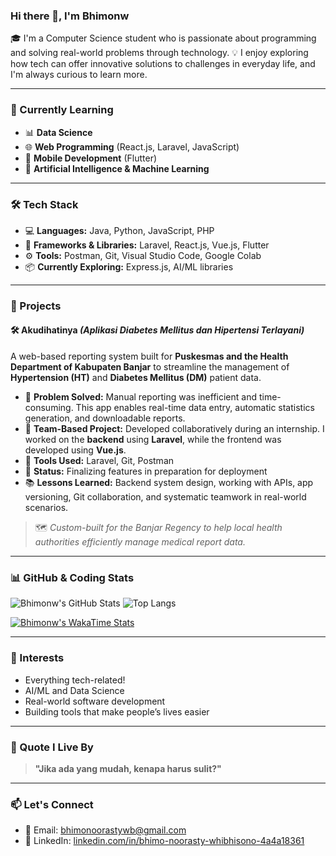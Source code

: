 ### Hi there 👋, I'm Bhimonw

🎓 I'm a Computer Science student who is passionate about programming and solving real-world problems through technology.
💡 I enjoy exploring how tech can offer innovative solutions to challenges in everyday life, and I'm always curious to learn more.

---

### 🌱 Currently Learning

* 📊 **Data Science**
* 🌐 **Web Programming** (React.js, Laravel, JavaScript)
* 📱 **Mobile Development** (Flutter)
* 🤖 **Artificial Intelligence & Machine Learning**

---

### 🛠️ Tech Stack

* 💻 **Languages:** Java, Python, JavaScript, PHP
* 🔧 **Frameworks & Libraries:** Laravel, React.js, Vue.js, Flutter
* ⚙️ **Tools:** Postman, Git, Visual Studio Code, Google Colab
* 📦 **Currently Exploring:** Express.js, AI/ML libraries

---

### 💼 Projects

#### 🛠️ **Akudihatinya** *(Aplikasi Diabetes Mellitus dan Hipertensi Terlayani)*

A web-based reporting system built for **Puskesmas and the Health Department of Kabupaten Banjar** to streamline the management of **Hypertension (HT)** and **Diabetes Mellitus (DM)** patient data.

* 🧩 **Problem Solved:** Manual reporting was inefficient and time-consuming. This app enables real-time data entry, automatic statistics generation, and downloadable reports.
* 👥 **Team-Based Project:** Developed collaboratively during an internship. I worked on the **backend** using **Laravel**, while the frontend was developed using **Vue.js**.
* 🔧 **Tools Used:** Laravel, Git, Postman
* 🚀 **Status:** Finalizing features in preparation for deployment
* 📚 **Lessons Learned:** Backend system design, working with APIs, app versioning, Git collaboration, and systematic teamwork in real-world scenarios.

> 🗺️ *Custom-built for the Banjar Regency to help local health authorities efficiently manage medical report data.*

---

### 📊 GitHub & Coding Stats

![Bhimonw's GitHub Stats](https://github-readme-stats.vercel.app/api?username=Bhimonw\&show_icons=true\&theme=radical)
![Top Langs](https://github-readme-stats.vercel.app/api/top-langs/?username=Bhimonw\&layout=compact\&theme=radical)

[![Bhimonw's WakaTime Stats](https://github-readme-stats.vercel.app/api/wakatime?username=Bhimonw\&theme=radical)](https://wakatime.com/@Bhimonw)

---

### 🧠 Interests

* Everything tech-related!
* AI/ML and Data Science
* Real-world software development
* Building tools that make people’s lives easier

---

### 💬 Quote I Live By

> **"Jika ada yang mudah, kenapa harus sulit?"**

---

### 📫 Let's Connect

* 📧 Email: [bhimonoorastywb@gmail.com](mailto:bhimonoorastywb@gmail.com)
* 💼 LinkedIn: [linkedin.com/in/bhimo-noorasty-whibhisono-4a4a18361](https://www.linkedin.com/in/bhimo-noorasty-whibhisono-4a4a18361)
